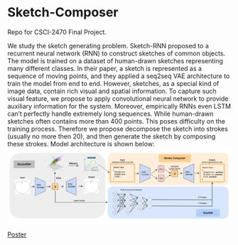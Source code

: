 # Sketch-Composer
Repo for CSCI-2470 Final Project.

We study the sketch generating problem. Sketch-RNN proposed to a recurrent neural network (RNN) to construct sketches of common objects. The model is trained on a dataset of human-drawn sketches representing many different classes. In their paper, a sketch is represented as a sequence of moving points, and they applied a seq2seq VAE architecture to train the model from end to end. However, sketches, as a special kind of image data, contain rich visual and spatial information. To capture such visual feature, we propose to apply convolutional neural network to provide auxiliary information for the system. Moreover, empirically RNNs even LSTM can’t perfectly handle extremely long sequences. While human-drawn sketches often contains more than 400 points. This poses difficulty on the training process. Therefore we propose decompose the sketch into strokes (usually no more then 20), and then generate the sketch by composing these strokes.
Model architecture is shown below:
<img src= './Model.png' />

[Poster](./Poster.pdf)

